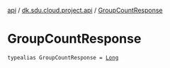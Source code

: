 [api](../index.md) / [dk.sdu.cloud.project.api](index.md) / [GroupCountResponse](./-group-count-response.md)

# GroupCountResponse

`typealias GroupCountResponse = `[`Long`](https://kotlinlang.org/api/latest/jvm/stdlib/kotlin/-long/index.html)